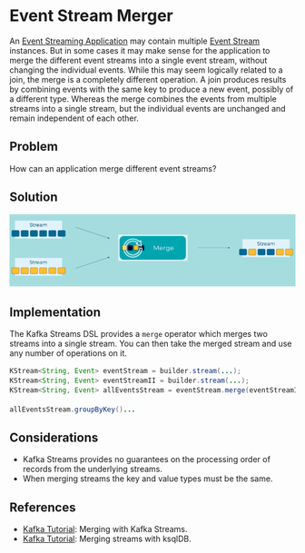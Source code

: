 
# Event Stream Merger
An [Event Streaming Application](../event-processing/event-processing-application.md) may contain multiple [Event Stream](../event-stream/event-stream.md) instances.  But in some cases it may make sense for the application to merge the different event streams into a single event stream, without changing the individual events.  While this may seem logically related to a join, the merge is a completely different operation.  A join produces results by combining events with the same key to produce a new event, possibly of a different type.  Whereas the merge combines the events from multiple streams into a single stream, but the individual events are unchanged and remain independent of each other.  

## Problem
How can an application merge different event streams?

## Solution
![event-stream-merger](../img/event-stream-merger.png)


## Implementation
The Kafka Streams DSL provides a `merge` operator which merges two streams into a single stream. You can then take the merged stream and use any number of operations on it.

```java
KStream<String, Event> eventStream = builder.stream(...);
KStream<String, Event> eventStreamII = builder.stream(...);
KStream<String, Event> allEventsStream = eventStream.merge(eventStreamII);

allEventsStream.groupByKey()...
```

## Considerations

* Kafka Streams provides no guarantees on the processing order of records from the underlying streams.
* When merging streams the key and value types must be the same.

## References
* [Kafka Tutorial](https://kafka-tutorials.confluent.io/merge-many-streams-into-one-stream/kstreams.html): Merging with Kafka Streams.
* [Kafka Tutorial](https://kafka-tutorials.confluent.io/merge-many-streams-into-one-stream/ksql.html): Merging streams with ksqlDB.


